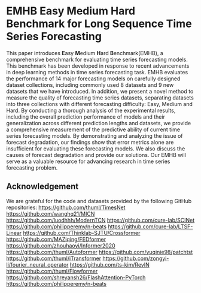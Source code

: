 # EMHB Easy Medium Hard Benchmark for Long Sequence Time Series Forecasting
 
This paper introduces **E**asy **M**edium **H**ard **B**enchmark(EMHB), a comprehensive benchmark for evaluating time series forecasting models. This benchmark has been developed in response to recent advancements in deep learning methods in time series forecasting task. EMHB evaluates the performance of 14 major forecasting models on carefully designed dataset collections, including commonly used 8 datasets and 9 new datasets that we have introduced. In addition, we present a novel method to measure the quality of forecasting time series datasets, separating datasets into three collections with different forecasting difficulty: Easy, Medium and Hard. By conducting a thorough analysis of the experimental results, including the overall prediction performance of models and their generalization across different prediction lengths and datasets, we provide a comprehensive measurement of the predictive ability of current time series forecasting models. By demonstrating and analyzing the issue of forecast degradation, our findings show that error metrics alone are insufficient for evaluating these forecasting models. We also discuss the causes of forecast degradation and provide our solutions. Our EMHB will serve as a valuable resource for advancing research in time series forecasting problem.

## Acknowledgement
We are grateful for the code and datasets provided by the following GitHub repositories:
https://github.com/thuml/TimesNet
https://github.com/wanghq21/MICN
https://github.com/luodhhh/ModernTCN
https://github.com/cure-lab/SCINet
https://github.com/philipperemy/n-beats
https://github.com/cure-lab/LTSF-Linear
https://github.com/Thinklab-SJTU/Crossformer
https://github.com/MAZiqing/FEDformer
https://github.com/zhouhaoyi/Informer2020
https://github.com/thuml/Autoformer
https://github.com/yuqinie98/patchtst
https://github.com/thuml/iTransformer
https://github.com/zongyi-li/fourier_neural_operator
https://github.com/ts-kim/RevIN
https://github.com/thuml/Flowformer
https://github.com/shreyansh26/FlashAttention-PyTorch
https://github.com/philipperemy/n-beats
